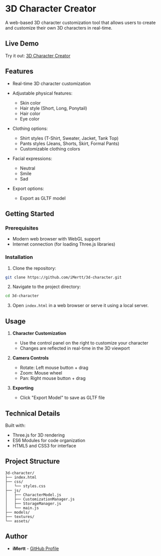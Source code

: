 # 3D Character Creator

A web-based 3D character customization tool that allows users to create and customize their own 3D characters in real-time.

## Live Demo

Try it out: [3D Character Creator](https://imertt.github.io/3d-character/)

## Features

- Real-time 3D character customization
- Adjustable physical features:

  - Skin color
  - Hair style (Short, Long, Ponytail)
  - Hair color
  - Eye color

- Clothing options:

  - Shirt styles (T-Shirt, Sweater, Jacket, Tank Top)
  - Pants styles (Jeans, Shorts, Skirt, Formal Pants)
  - Customizable clothing colors

- Facial expressions:

  - Neutral
  - Smile
  - Sad

- Export options:
  - Export as GLTF model

## Getting Started

### Prerequisites

- Modern web browser with WebGL support
- Internet connection (for loading Three.js libraries)

### Installation

1. Clone the repository:

```bash
git clone https://github.com/iMertt/3d-character.git
```

2. Navigate to the project directory:

```bash
cd 3d-character
```

3. Open `index.html` in a web browser or serve it using a local server.

## Usage

1. **Character Customization**

   - Use the control panel on the right to customize your character
   - Changes are reflected in real-time in the 3D viewport

2. **Camera Controls**

   - Rotate: Left mouse button + drag
   - Zoom: Mouse wheel
   - Pan: Right mouse button + drag

3. **Exporting**
   - Click "Export Model" to save as GLTF file

## Technical Details

Built with:

- Three.js for 3D rendering
- ES6 Modules for code organization
- HTML5 and CSS3 for interface

## Project Structure

```
3d-character/
├── index.html
├── css/
│   └── styles.css
├── js/
│   ├── CharacterModel.js
│   ├── CustomizationManager.js
│   ├── StorageManager.js
│   └── main.js
├── models/
├── textures/
└── assets/
```

## Author

- **iMertt** - [GitHub Profile](https://github.com/iMertt)
